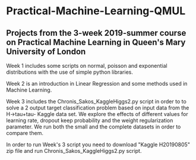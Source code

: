 # Practical-Machine-Learning-QMUL
## Projects from the 3-week  2019-summer course on Practical Machine Learning in Queen's Mary University of London

Week 1 includes some scripts on normal, poisson and exponential distributions with the use of simple python libraries.

Week 2 is an introduction in Linear Regression and some methods used in Machine Learning.

Week 3 includes the Chronis_Sakos_KaggleHiggs2.py script in order to to solve a 2 output target classification problem based on input data from the 
H->tau+tau- Kaggle data set. We explore the effects of different values for learning rate, dropout keep probability and the weight regularization parameter. We run both the small and the complete datasets in order to compare them.

In order to run Week's 3 script you need to download "Kaggle H20190805" zip file and run Chronis_Sakos_KaggleHiggs2.py script.
